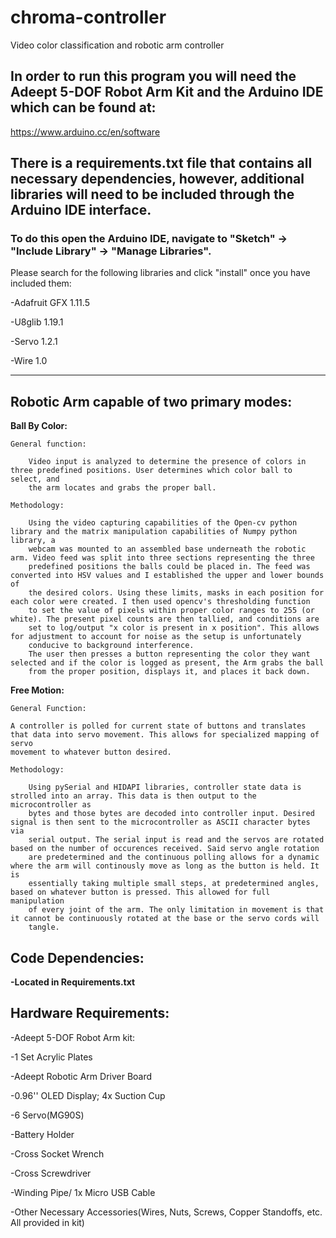 # chroma-controller
Video color classification and robotic arm controller

## In order to run this program you will need the Adeept 5-DOF Robot Arm Kit and the Arduino IDE which can be found at:
 https://www.arduino.cc/en/software

## There is a requirements.txt file that contains all necessary dependencies, however, additional libraries will need to be included through the Arduino IDE interface.

### To do this open the Arduino IDE, navigate to "Sketch" -> "Include Library" -> "Manage Libraries".


Please search for the following libraries and click "install" once you have included them:

-Adafruit GFX 1.11.5

-U8glib 1.19.1

-Servo 1.2.1

-Wire 1.0


--------------------------------------------------------------------------------------------------------------------------------------------------------------------

## **Robotic Arm  capable of two primary modes:**

**Ball By Color:**
>

    General function:

        Video input is analyzed to determine the presence of colors in three predefined positions. User determines which color ball to select, and 
        the arm locates and grabs the proper ball.

    Methodology:

        Using the video capturing capabilities of the Open-cv python library and the matrix manipulation capabilities of Numpy python library, a
        webcam was mounted to an assembled base underneath the robotic arm. Video feed was split into three sections representing the three 
        predefined positions the balls could be placed in. The feed was converted into HSV values and I established the upper and lower bounds of
        the desired colors. Using these limits, masks in each position for each color were created. I then used opencv's thresholding function
        to set the value of pixels within proper color ranges to 255 (or white). The present pixel counts are then tallied, and conditions are 
        set to log/output "x color is present in x position". This allows for adjustment to account for noise as the setup is unfortunately
        conducive to background interference.
        The user then presses a button representing the color they want selected and if the color is logged as present, the Arm grabs the ball 
        from the proper position, displays it, and places it back down.


**Free Motion:**

    General Function:

    A controller is polled for current state of buttons and translates that data into servo movement. This allows for specialized mapping of servo
    movement to whatever button desired.

    Methodology:

        Using pySerial and HIDAPI libraries, controller state data is strolled into an array. This data is then output to the microcontroller as
        bytes and those bytes are decoded into controller input. Desired signal is then sent to the microcontroller as ASCII character bytes via
        serial output. The serial input is read and the servos are rotated based on the number of occurences received. Said servo angle rotation 
        are predetermined and the continuous polling allows for a dynamic where the arm will continously move as long as the button is held. It is 
        essentially taking multiple small steps, at predetermined angles, based on whatever button is pressed. This allowed for full manipulation
        of every joint of the arm. The only limitation in movement is that it cannot be continuously rotated at the base or the servo cords will
        tangle. 


## Code Dependencies:

**-Located in Requirements.txt**
    
## Hardware Requirements:
-Adeept 5-DOF Robot Arm kit:
    
-1 Set Acrylic Plates
        
-Adeept Robotic Arm Driver Board
        
-0.96'' OLED Display; 4x Suction Cup
        
-6 Servo(MG90S)
        
-Battery Holder
        
-Cross Socket Wrench
        
-Cross Screwdriver
        
-Winding Pipe/ 1x Micro USB Cable

-Other Necessary Accessories(Wires, Nuts, Screws, Copper Standoffs, etc. All provided in kit)
